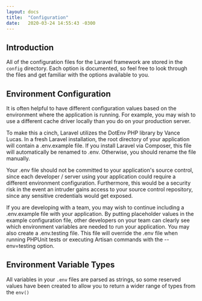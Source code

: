 ```yaml
---
layout: docs
title:  "Configuration"
date:   2020-03-24 14:55:43 -0300
---
```


## Introduction

All of the configuration files for the Laravel framework are stored in the `config` directory. Each option is documented, so feel free to look through the files and get familiar with the options available to you.

## Environment Configuration

It is often helpful to have different configuration values based on the environment where the application is running. For example, you may wish to use a different cache driver locally than you do on your production server.

To make this a cinch, Laravel utilizes the DotEnv PHP library by Vance Lucas. In a fresh Laravel installation, the root directory of your application will contain a .env.example file. If you install Laravel via Composer, this file will automatically be renamed to .env. Otherwise, you should rename the file manually.

Your .env file should not be committed to your application's source control, since each developer / server using your application could require a different environment configuration. Furthermore, this would be a security risk in the event an intruder gains access to your source control repository, since any sensitive credentials would get exposed.

If you are developing with a team, you may wish to continue including a .env.example file with your application. By putting placeholder values in the example configuration file, other developers on your team can clearly see which environment variables are needed to run your application. You may also create a .env.testing file. This file will override the .env file when running PHPUnit tests or executing Artisan commands with the --env=testing option.

## Environment Variable Types

All variables in your `.env` files are parsed as strings, so some reserved values have been created to allow you to return a wider range of types from the `env()`
